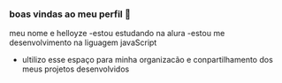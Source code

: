 ### boas vindas ao meu perfil 💙
meu nome e helloyze
-estou estudando na alura
-estou me desenvolvimento na liguagem javaScript
- ultilizo esse espaço para minha organizacão e conpartilhamento dos meus projetos desenvolvidos
